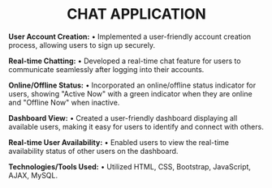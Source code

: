 <h1 style="text-align:center;"> CHAT APPLICATION </h1>

**User Account Creation:**
•	Implemented a user-friendly account creation process, allowing users to sign up securely.

**Real-time Chatting:**
•	Developed a real-time chat feature for users to communicate seamlessly after logging into their accounts.

**Online/Offline Status:**
•	Incorporated an online/offline status indicator for users, showing "Active Now" with a green indicator when they are online and "Offline Now" when inactive.

**Dashboard View:**
•	Created a user-friendly dashboard displaying all available users, making it easy for users to identify and connect with others.

**Real-time User Availability:**
•	Enabled users to view the real-time availability status of other users on the dashboard.

**Technologies/Tools Used:**
•	Utilized HTML, CSS, Bootstrap, JavaScript, AJAX, MySQL.

